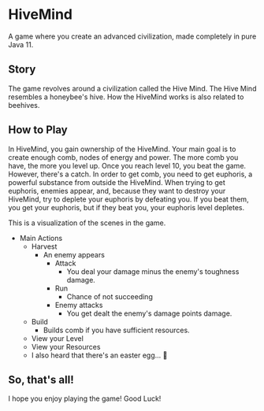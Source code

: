 # HiveMind
A game where you create an advanced civilization, made completely in pure Java 11.

## Story
The game revolves around a civilization called the Hive Mind. The Hive Mind resembles a honeybee's hive.
How the HiveMind works is also related to beehives. 

## How to Play
In HiveMind, you gain ownership of the HiveMind. Your main goal is to create enough comb, nodes of energy and power.
The more comb you have, the more you level up. Once you reach level 10, you beat the game.
However, there's a catch. In order to get comb, you need to get euphoris, a powerful substance from outside the HiveMind.
When trying to get euphoris, enemies appear, and, because they want to destroy your HiveMind, try to deplete your euphoris by defeating you.
If you beat them, you get your euphoris, but if they beat you, your euphoris level depletes.

This is a visualization of the scenes in the game.

 - Main Actions
    - Harvest
        - An enemy appears
            - Attack
                - You deal your damage minus the enemy's toughness damage.
            - Run
                - Chance of not succeeding
            - Enemy attacks
                - You get dealt the enemy's damage points damage.
    - Build
        - Builds comb if you have sufficient resources.
    - View your Level
    - View your Resources
    - I also heard that there's an easter egg... 🤔
    
## So, that's all!

I hope you enjoy playing the game! Good Luck!
        
